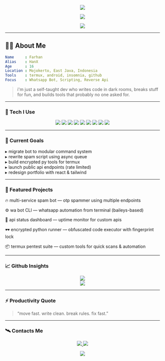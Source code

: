 <p align="center">
  <img src="https://cardivo.vercel.app/api?name=HanX%20-%20ID&description=coding%20+%20anime%20+%20automation&image=https://files.catbox.moe/l3g6oa.jpg&backgroundColor=%23ffffff&textColor=%23ffffff&github=HanX-ID&pattern=topography&colorPattern=%23e0e0e0" />
</p>

<p align="center">
  <img src="https://readme-typing-svg.demolab.com?font=Fira+Code&pause=1000&color=00F7FF&center=true&vCenter=true&width=500&lines=Hello%2C+I'm+Farhan;Young+programmer+from+Indonesia;Welcome+to+my+GitHub+profile" />
</p>

<p align="center">
  <img src="https://komarev.com/ghpvc/?username=HanX-ID&label=visitors&color=00ff99&style=flat-square" />
</p>

---

## 🧑‍💻 About Me

```yaml
Name     : Farhan
Alias    : HanX
Age      : 16
Location : Mojokerto, East Java, Indonesia
Tools    : termux, android, insomnia, github
Focus    : Whatsapp Bot, Scripting, Reverse Api
```
> i'm just a self-taught dev who writes code in dark rooms,
breaks stuff for fun, and builds tools that probably no one asked for.



---

### 🔧 Tech I Use

<div align="center">
  <img src="https://img.shields.io/badge/node.js-111111?style=for-the-badge&logo=node.js&logoColor=green" />
  <img src="https://img.shields.io/badge/javascript-111111?style=for-the-badge&logo=javascript&logoColor=yellow" />
  <img src="https://img.shields.io/badge/python-111111?style=for-the-badge&logo=python&logoColor=white" />
  <img src="https://img.shields.io/badge/html/css-111111?style=for-the-badge&logo=html5&logoColor=orange" />
  <img src="https://img.shields.io/badge/bash-111111?style=for-the-badge&logo=gnu-bash&logoColor=white" />
  <img src="https://img.shields.io/badge/github%20actions-111111?style=for-the-badge&logo=githubactions&logoColor=blue" />
  <img src="https://img.shields.io/badge/termux-111111?style=for-the-badge&logo=terminal&logoColor=white" />
  <img src="https://img.shields.io/badge/insomnia-111111?style=for-the-badge&logo=insomnia&logoColor=blueviolet" />
  <img src="https://img.shields.io/badge/vercel-111111?style=for-the-badge&logo=vercel&logoColor=white" />
</div>

---

### 🧠 Current Goals
  
▸ migrate bot to modular command system  
▸ rewrite spam script using async queue   
▸ build encrypted py tools for termux   
▸ launch public api endpoints (rate limited)  
▸ redesign portfolio with react & tailwind  


---

### 📂 Featured Projects

🔥 multi-service spam bot — otp spammer using multiple endpoints

⚙️ wa bot CLI — whatsapp automation from terminal (baileys-based)

📡 api status dashboard — uptime monitor for custom apis

🕶 encrypted python runner — obfuscated code executor with fingerprint lock

📦 termux pentest suite — custom tools for quick scans & automation



---

### 📈 Github Insights

<p align="center">
  <img src="https://github-readme-stats.vercel.app/api?username=HanX-ID&show_icons=true&hide_title=true&theme=github_dark" />
  <br />
  <img src="https://github-readme-stats.vercel.app/api/top-langs/?username=HanX-ID&layout=compact&theme=github_dark" />
</p>

---


### ⚡ Productivity Quote

> “move fast. write clean. break rules. fix fast.”


---

### 🛰️ Contacts Me

<div align="center">
  <a href="https://t.me/HanX_6666">
    <img src="https://img.shields.io/badge/telegram-2CA5E0?style=for-the-badge&logo=telegram&logoColor=white" />
  </a>
  <a href="https://wa.me/6285123894103">
    <img src="https://img.shields.io/badge/whatsapp-25D366?style=for-the-badge&logo=whatsapp&logoColor=white" />
  </a>
</div>


<p align="center">
  <img src="https://capsule-render.vercel.app/api?type=waving&color=gradient&height=120&section=footer" />
</p>

